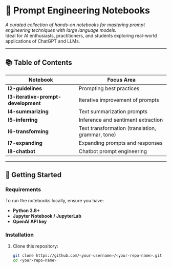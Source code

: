 # 🧠 Prompt Engineering Notebooks  
*A curated collection of hands-on notebooks for mastering prompt engineering techniques with large language models.*  
Ideal for AI enthusiasts, practitioners, and students exploring real-world applications of ChatGPT and LLMs.

---

## 📚 Table of Contents
| Notebook | Focus Area |
|-----------|-------------|
| **l2-guidelines** | Prompting best practices |
| **l3-iterative-prompt-development** | Iterative improvement of prompts |
| **l4-summarizing** | Text summarization prompts |
| **l5-inferring** | Inference and sentiment extraction |
| **l6-transforming** | Text transformation (translation, grammar, tone) |
| **l7-expanding** | Expanding prompts and responses |
| **l8-chatbot** | Chatbot prompt engineering |

---

## 🚀 Getting Started

### Requirements
To run the notebooks locally, ensure you have:
- **Python 3.8+**
- **Jupyter Notebook / JupyterLab**
- **OpenAI API key**

### Installation
1. Clone this repository:
   ```bash
   git clone https://github.com/<your-username>/<your-repo-name>.git
   cd <your-repo-name>
